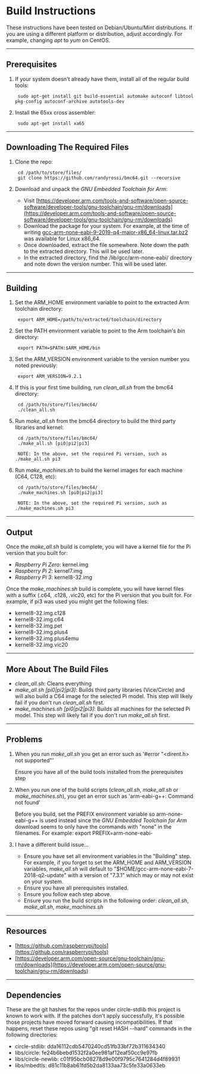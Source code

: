 # Build Instructions

These instructions have been tested on Debian/Ubuntu/Mint distributions. If you are using a different platform or distribution, adjust accordingly. For example, changing *apt* to *yum* on CentOS.

----
## Prerequisites
1. If your system doesn't already have them, install all of the regular build tools:

        sudo apt-get install git build-essential automake autoconf libtool pkg-config autoconf-archive autotools-dev

2. Install the 65xx cross assembler:

        sudo apt-get install xa65


----
## Downloading The Required Files

1. Clone the repo:

        cd /path/to/store/files/
        git clone https://github.com/randyrossi/bmc64.git --recursive

2. Download and unpack the *GNU Embedded Toolchain for Arm*:

    * Visit [https://developer.arm.com/tools-and-software/open-source-software/developer-tools/gnu-toolchain/gnu-rm/downloads](https://developer.arm.com/tools-and-software/open-source-software/developer-tools/gnu-toolchain/gnu-rm/downloads)
    * Download the package for your system. For example, at the time of writing [gcc-arm-none-eabi-9-2019-q4-major-x86\_64-linux.tar.bz2](https://developer.arm.com/-/media/Files/downloads/gnu-rm/9-2019q4/gcc-arm-none-eabi-9-2019-q4-major-x86_64-linux.tar.bz2) was available for Linux x86\_64.
    * Once downloaded, extract the file somewhere. Note down the path to the extracted directory. This will be used later.
    * In the extracted directory, find the /lib/gcc/arm-none-eabi/ directory and note down the version number. This will be used later.


----
## Building

1. Set the ARM_HOME environment variable to point to the extracted Arm toolchain directory:

        export ARM_HOME=/path/to/extracted/toolchain/directory

2. Set the PATH environment variable to point to the Arm toolchain's *bin* directory:

        export PATH=$PATH:$ARM_HOME/bin

3. Set the ARM_VERSION environment variable to the version number you noted previously:

        export ARM_VERSION=9.2.1

4. If this is your first time building, run *clean_all.sh* from the bmc64 directory:

        cd /path/to/store/files/bmc64/
        ./clean_all.sh

5. Run *make_all.sh* from the bmc64 directory to build the third party libraries and kernel:

        cd /path/to/store/files/bmc64/
        ./make_all.sh [pi0|pi2|pi3]

        NOTE: In the above, set the required Pi version, such as ./make_all.sh pi3

6. Run *make_machines.sh* to build the kernel images for each machine (C64, C128, etc):

        cd /path/to/store/files/bmc64/
        ./make_machines.sh [pi0|pi2|pi3]

        NOTE: In the above, set the required Pi version, such as ./make_machines.sh pi3


----
## Output
Once the *make_all.sh* build is complete, you will have a kernel file for the Pi version that you built for:

* *Raspberry Pi Zero*: kernel.img
* *Raspberry Pi 2*: kernel7.img
* *Raspberry Pi 3*: kernel8-32.img

Once the *make_machines.sh* build is complete, you will have kernel files with a suffix (.c64, .c128, .vic20, etc) for the Pi version that you built for. For example, if pi3 was used you might get the following files:

* kernel8-32.img.c128
* kernel8-32.img.c64
* kernel8-32.img.pet
* kernel8-32.img.plus4
* kernel8-32.img.plus4emu
* kernel8-32.img.vic20


----
## More About The Build Files

* *clean\_all.sh*: Cleans everything
* *make\_all.sh [pi0|pi2|pi3]*: Builds third party libraries (Vice/Circle) and will also build a C64 image for the selected Pi model. This step will likely fail if you don't run *clean\_all.sh* first.
* *make\_machines.sh [pi0|pi2|pi3]*: Builds all machines for the selected Pi model. This step will likely fail if you don't run *make\_all.sh* first.


----
## Problems
1. When you run *make\_all.sh* you get an error such as '#error "<dirent.h> not supported"'

    Ensure you have all of the build tools installed from the prerequisites step

2. When you run one of the build scripts (*clean\_all.sh*, *make\_all.sh* or *make\_machines.sh*), you get an error such as 'arm-eabi-g++: Command not found'

    Before you build, set the PREFIX environment variable so arm-none-eabi-g++ is used instead since the *GNU Embedded Toolchain for Arm* download seems to only have the commands with "none" in the filenames. For example: export PREFIX=arm-none-eabi-

3. I have a different build issue...

    * Ensure you have set all environment variables in the "Building" step. For example, if you forget to set the ARM\_HOME and ARM\_VERSION variables, *make\_all.sh* will default to "$HOME/gcc-arm-none-eabi-7-2018-q2-update" with a version of "7.3.1" which may or may not exist on your system.
    * Ensure you have all prerequisites installed.
    * Ensure you follow each step above.
    * Ensure you run the build scripts in the following order: *clean\_all.sh*, *make\_all.sh*, *make\_machines.sh*


----
## Resources

* [https://github.com/raspberrypi/tools](https://github.com/raspberrypi/tools)
* [https://developer.arm.com/open-source/gnu-toolchain/gnu-rm/downloads](https://developer.arm.com/open-source/gnu-toolchain/gnu-rm/downloads)


----
## Dependencies

These are the git hashes for the repos under circle-stdlib this project is known to work with. If the patches don't apply successfully, it's possible those projects have moved forward causing incompatibilities. If that happens, reset these repos using "git reset HASH --hard" commands in the following directories:

* circle-stdlib: dda16112cdb5470240cd51fb33bf72b311634340
* libs/circle: fe24b6bebd1532f2a0ee981af12eaf50cc9e97fb
* libs/circle-newlib: c01f95bcb08278d9e00f9795c7641284d4f89931
* libs/mbedtls: d81c11b8ab61fd5b2da8133aa73c5fe33a0633eb
